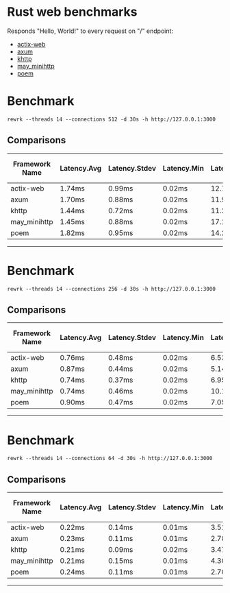 # Rust web benchmarks

Responds "Hello, World!" to every request on "/" endpoint:

- [actix-web](benchmark/hello-world/actix-web/src/main.rs)
- [axum](benchmark/hello-world/axum/src/main.rs)
- [khttp](benchmark/hello-world/khttp/src/main.rs)
- [may_minihttp](benchmark/hello-world/may_minihttp/src/main.rs)
- [poem](benchmark/hello-world/poem/src/main.rs)

# Benchmark
`rewrk --threads 14 --connections 512 -d 30s -h http://127.0.0.1:3000`
## Comparisons

| Framework Name | Latency.Avg | Latency.Stdev | Latency.Min | Latency.Max | Request.Total | Request.Req/Sec | Transfer.Total | Transfer.Rate | Max. Memory Usage |
|---|---|---|---|---|---|---|---|---|---|
|actix-web|1.74ms|0.99ms|0.02ms|12.77ms|8834540|294482.41|1.07GB|36.51MB/Sec|11.8MB|
|axum|1.70ms|0.88ms|0.02ms|11.98ms|9011306|300391.76|1.09GB|37.24MB/Sec|16.7MB|
|khttp|1.44ms|0.72ms|0.02ms|11.24ms|10654993|355189.40|1.40GB|47.76MB/Sec|1.6MB|
|may_minihttp|1.45ms|0.88ms|0.02ms|17.11ms|10601768|353383.70|1.39GB|47.52MB/Sec|43.1MB|
|poem|1.82ms|0.95ms|0.02ms|14.28ms|8448862|281641.16|1.02GB|34.92MB/Sec|22.0MB|

---

# Benchmark
`rewrk --threads 14 --connections 256 -d 30s -h http://127.0.0.1:3000`
## Comparisons

| Framework Name | Latency.Avg | Latency.Stdev | Latency.Min | Latency.Max | Request.Total | Request.Req/Sec | Transfer.Total | Transfer.Rate | Max. Memory Usage |
|---|---|---|---|---|---|---|---|---|---|
|actix-web|0.76ms|0.48ms|0.02ms|6.53ms|10031938|334395.98|1.21GB|41.46MB/Sec|7.7MB|
|axum|0.87ms|0.44ms|0.02ms|5.14ms|8829165|294312.12|1.07GB|36.49MB/Sec|10.2MB|
|khttp|0.74ms|0.37ms|0.02ms|6.95ms|10407988|346929.36|1.37GB|46.65MB/Sec|1.7MB|
|may_minihttp|0.74ms|0.46ms|0.02ms|10.17ms|10318865|343981.35|1.36GB|46.25MB/Sec|26.2MB|
|poem|0.90ms|0.47ms|0.02ms|7.05ms|8498602|283294.12|1.03GB|35.12MB/Sec|13.8MB|

---

# Benchmark
`rewrk --threads 14 --connections 64 -d 30s -h http://127.0.0.1:3000`
## Comparisons

| Framework Name | Latency.Avg | Latency.Stdev | Latency.Min | Latency.Max | Request.Total | Request.Req/Sec | Transfer.Total | Transfer.Rate | Max. Memory Usage |
|---|---|---|---|---|---|---|---|---|---|
|actix-web|0.22ms|0.14ms|0.01ms|3.51ms|8722086|290740.10|1.06GB|36.05MB/Sec|4.8MB|
|axum|0.23ms|0.11ms|0.01ms|2.78ms|8412656|280429.48|1.02GB|34.77MB/Sec|5.7MB|
|khttp|0.21ms|0.09ms|0.02ms|3.47ms|9124382|304146.55|1.20GB|40.90MB/Sec|1.6MB|
|may_minihttp|0.21ms|0.15ms|0.01ms|4.30ms|9280547|309354.56|1.22GB|41.60MB/Sec|13.5MB|
|poem|0.24ms|0.11ms|0.01ms|2.70ms|8073649|269124.70|1000.95MB|33.37MB/Sec|7.9MB|

---

